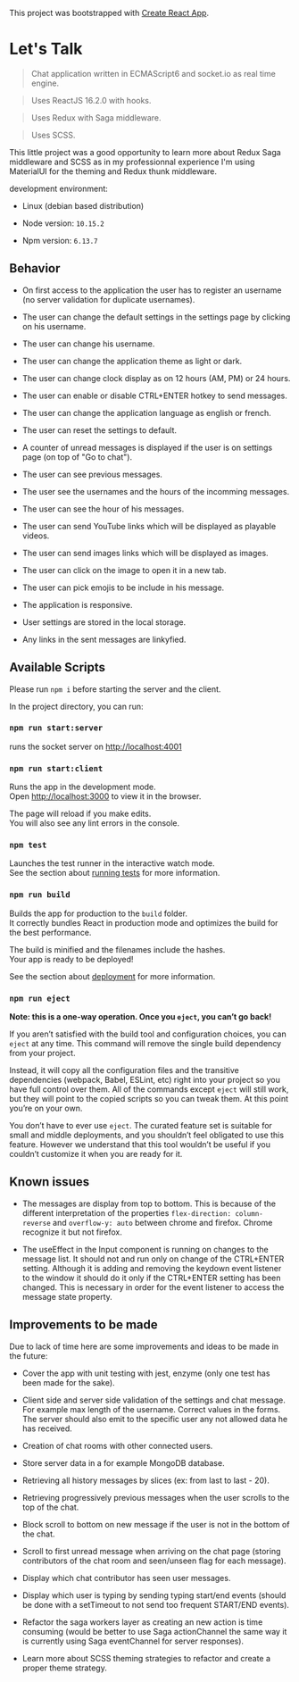 This project was bootstrapped with [Create React App](https://github.com/facebook/create-react-app).

# Let's Talk

> Chat application written in ECMAScript6 and socket.io as real time engine.

> Uses ReactJS 16.2.0 with hooks.

> Uses Redux with Saga middleware.

> Uses SCSS.

This little project was a good opportunity to learn more about Redux Saga middleware and SCSS as in my professionnal experience I'm using MaterialUI for the theming and Redux thunk middleware.</br>

development environment:<br>

- Linux (debian based distribution)

- Node version: `10.15.2`

- Npm version: `6.13.7`

## Behavior

- On first access to the application the user has to register an username (no server validation for duplicate usernames).

- The user can change the default settings in the settings page by clicking on his username.

- The user can change his username.

- The user can change the application theme as light or dark.

- The user can change clock display as on 12 hours (AM, PM) or 24 hours.

- The user can enable or disable CTRL+ENTER hotkey to send messages.

- The user can change the application language as english or french.

- The user can reset the settings to default.

- A counter of unread messages is displayed if the user is on settings page (on top of "Go to chat").

- The user can see previous messages.

- The user see the usernames and the hours of the incomming messages.

- The user can see the hour of his messages.

- The user can send YouTube links which will be displayed as playable videos.

- The user can send images links which will be displayed as images.

- The user can click on the image to open it in a new tab.

- The user can pick emojis to be include in his message.

- The application is responsive.

- User settings are stored in the local storage.

- Any links in the sent messages are linkyfied.

## Available Scripts

Please run `npm i` before starting the server and the client.

In the project directory, you can run:

### `npm run start:server`

runs the socket server on [http://localhost:4001](http://localhost:4001)

### `npm run start:client`

Runs the app in the development mode.<br />
Open [http://localhost:3000](http://localhost:3000) to view it in the browser.

The page will reload if you make edits.<br />
You will also see any lint errors in the console.

### `npm test`

Launches the test runner in the interactive watch mode.<br />
See the section about [running tests](https://facebook.github.io/create-react-app/docs/running-tests) for more information.

### `npm run build`

Builds the app for production to the `build` folder.<br />
It correctly bundles React in production mode and optimizes the build for the best performance.

The build is minified and the filenames include the hashes.<br />
Your app is ready to be deployed!

See the section about [deployment](https://facebook.github.io/create-react-app/docs/deployment) for more information.

### `npm run eject`

**Note: this is a one-way operation. Once you `eject`, you can’t go back!**

If you aren’t satisfied with the build tool and configuration choices, you can `eject` at any time. This command will remove the single build dependency from your project.

Instead, it will copy all the configuration files and the transitive dependencies (webpack, Babel, ESLint, etc) right into your project so you have full control over them. All of the commands except `eject` will still work, but they will point to the copied scripts so you can tweak them. At this point you’re on your own.

You don’t have to ever use `eject`. The curated feature set is suitable for small and middle deployments, and you shouldn’t feel obligated to use this feature. However we understand that this tool wouldn’t be useful if you couldn’t customize it when you are ready for it.

## Known issues

- The messages are display from top to bottom. This is because of the different interpretation of the properties `flex-direction: column-reverse` and `overflow-y: auto` between chrome and firefox. Chrome recognize it but not firefox.

- The useEffect in the Input component is running on changes to the message list. It should not and run only on change of the CTRL+ENTER setting. Although it is adding and removing the keydown event listener to the window it should do it only if the CTRL+ENTER setting has been changed. This is necessary in order for the event listener to access the message state property.

## Improvements to be made

Due to lack of time here are some improvements and ideas to be made in the future:</br>

- Cover the app with unit testing with jest, enzyme (only one test has been made for the sake).

- Client side and server side validation of the settings and chat message. For example max length of the username. Correct values in the forms. The server should also emit to the specific user any not allowed data he has received.

- Creation of chat rooms with other connected users.

- Store server data in a for example MongoDB database.

- Retrieving all history messages by slices (ex: from last to last - 20).

- Retrieving progressively previous messages when the user scrolls to the top of the chat.

- Block scroll to bottom on new message if the user is not in the bottom of the chat.

- Scroll to first unread message when arriving on the chat page (storing contributors of the chat room and seen/unseen flag for each message).

- Display which chat contributor has seen user messages.

- Display which user is typing by sending typing start/end events (should be done with a setTimeout to not send too frequent START/END events).

- Refactor the saga workers layer as creating an new action is time consuming (would be better to use Saga actionChannel the same way it is currently using Saga eventChannel for server responses).

- Learn more about SCSS theming strategies to refactor and create a proper theme strategy.
